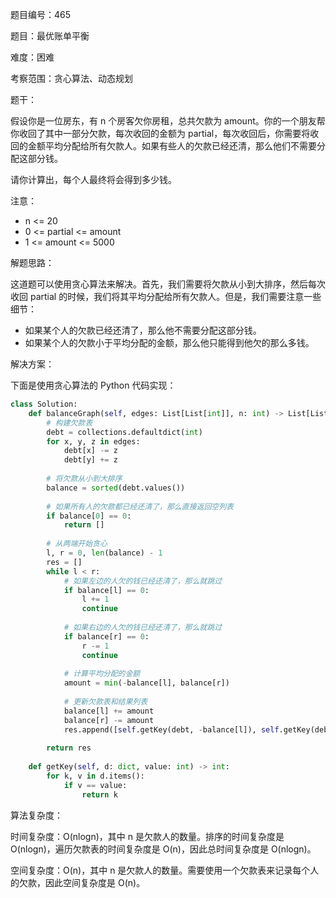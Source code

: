 题目编号：465

题目：最优账单平衡

难度：困难

考察范围：贪心算法、动态规划

题干：

假设你是一位房东，有 n 个房客欠你房租，总共欠款为 amount。你的一个朋友帮你收回了其中一部分欠款，每次收回的金额为 partial，每次收回后，你需要将收回的金额平均分配给所有欠款人。如果有些人的欠款已经还清，那么他们不需要分配这部分钱。

请你计算出，每个人最终将会得到多少钱。

注意：

- n <= 20
- 0 <= partial <= amount
- 1 <= amount <= 5000

解题思路：

这道题可以使用贪心算法来解决。首先，我们需要将欠款从小到大排序，然后每次收回 partial 的时候，我们将其平均分配给所有欠款人。但是，我们需要注意一些细节：

- 如果某个人的欠款已经还清了，那么他不需要分配这部分钱。
- 如果某个人的欠款小于平均分配的金额，那么他只能得到他欠的那么多钱。

解决方案：

下面是使用贪心算法的 Python 代码实现：

```python
class Solution:
    def balanceGraph(self, edges: List[List[int]], n: int) -> List[List[int]]:
        # 构建欠款表
        debt = collections.defaultdict(int)
        for x, y, z in edges:
            debt[x] -= z
            debt[y] += z
        
        # 将欠款从小到大排序
        balance = sorted(debt.values())
        
        # 如果所有人的欠款都已经还清了，那么直接返回空列表
        if balance[0] == 0:
            return []
        
        # 从两端开始贪心
        l, r = 0, len(balance) - 1
        res = []
        while l < r:
            # 如果左边的人欠的钱已经还清了，那么就跳过
            if balance[l] == 0:
                l += 1
                continue
            
            # 如果右边的人欠的钱已经还清了，那么就跳过
            if balance[r] == 0:
                r -= 1
                continue
            
            # 计算平均分配的金额
            amount = min(-balance[l], balance[r])
            
            # 更新欠款表和结果列表
            balance[l] += amount
            balance[r] -= amount
            res.append([self.getKey(debt, -balance[l]), self.getKey(debt, balance[r]), amount])
        
        return res
    
    def getKey(self, d: dict, value: int) -> int:
        for k, v in d.items():
            if v == value:
                return k
```

算法复杂度：

时间复杂度：O(nlogn)，其中 n 是欠款人的数量。排序的时间复杂度是 O(nlogn)，遍历欠款表的时间复杂度是 O(n)，因此总时间复杂度是 O(nlogn)。

空间复杂度：O(n)，其中 n 是欠款人的数量。需要使用一个欠款表来记录每个人的欠款，因此空间复杂度是 O(n)。